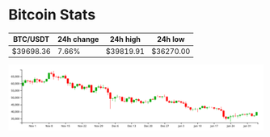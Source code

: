 # Bitcoin Stats

BTC/USDT|24h change|24h high|24h low|
|---|---|---|---|
|$39698.36|7.66%|$39819.91|$36270.00|

<img src="./chart.svg">
